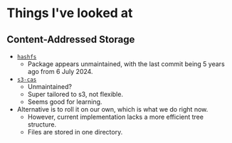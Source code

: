 # Things I've looked at

## Content-Addressed Storage

- [`hashfs`](https://github.com/dgilland/hashfs)
  - Package appears unmaintained, with the last commit being 5 years ago from 6 July 2024.
- [`s3-cas`](https://github.com/nuchi/s3-cas)
  - Unmaintained?
  - Super tailored to s3, not flexible.
  - Seems good for learning.
- Alternative is to roll it on our own, which is what we do right now.
  - However, current implementation lacks a more efficient tree structure.
  - Files are stored in one directory.
